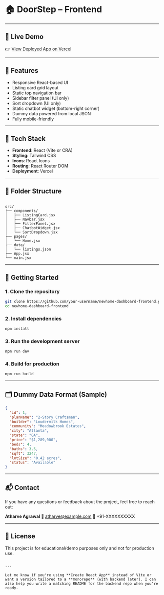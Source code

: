 # 🏠 DoorStep – Frontend
---

## 🔗 Live Demo

👉 [View Deployed App on Vercel](https://panthera-sigma-pied.vercel.app/)

---

## 📌 Features

- Responsive React-based UI
- Listing card grid layout
- Static top navigation bar
- Sidebar filter panel (UI only)
- Sort dropdown (UI only)
- Static chatbot widget (bottom-right corner)
- Dummy data powered from local JSON
- Fully mobile-friendly

---

## 🧱 Tech Stack

- **Frontend**: React (Vite or CRA)
- **Styling**: Tailwind CSS
- **Icons**: React Icons
- **Routing**: React Router DOM
- **Deployment**: Vercel

---

## 📁 Folder Structure

```

src/
├── components/
│   ├── ListingCard.jsx
│   ├── Navbar.jsx
│   ├── FilterPanel.jsx
│   ├── ChatbotWidget.jsx
│   └── SortDropdown.jsx
├── pages/
│   └── Home.jsx
├── data/
│   └── listings.json
├── App.jsx
└── main.jsx

````

---

## 🚀 Getting Started

### 1. Clone the repository

```bash
git clone https://github.com/your-username/newhome-dashboard-frontend.git
cd newhome-dashboard-frontend
````

### 2. Install dependencies

```bash
npm install
```

### 3. Run the development server

```bash
npm run dev
```

### 4. Build for production

```bash
npm run build
```

---

## 🗂️ Dummy Data Format (Sample)

```json
{
  "id": 1,
  "planName": "2-Story Craftsman",
  "builder": "Loudermilk Homes",
  "community": "Meadowbrook Estates",
  "city": "Atlanta",
  "state": "GA",
  "price": "$1,289,000",
  "beds": 4,
  "baths": 3.5,
  "sqft": 3247,
  "lotSize": "0.42 acres",
  "status": "Available"
}
```

---

## 📬 Contact

If you have any questions or feedback about the project, feel free to reach out:

**Atharve Agrawal**
📧 [atharve@example.com](mailto:atharve@example.com)
📱 +91-XXXXXXXXXX

---

## 📄 License

This project is for educational/demo purposes only and not for production use.

```

---

Let me know if you're using **Create React App** instead of Vite or want a version tailored to a **monorepo** (with backend later). I can also help you write a matching README for the backend repo when you're ready.
```
